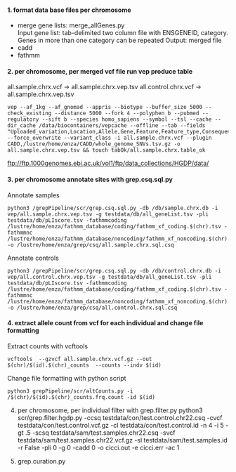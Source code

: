 
#### 1. format data base files per chromosome 
- merge gene lists: merge_allGenes.py  
Input gene list: tab-delimited two column file with ENSGENEID, category. Genes in more than one category can be repeated 
Output: merged file 
- cadd 
- fathmm 


#### 2. per chromosome, per merged vcf file run vep produce table
all.sample.chrx.vcf -> all.sample.chrx.vep.tsv
all.control.chrx.vcf -> all.sample.chrx.vep.tsv  

```
vep --af_1kg --af_gnomad --appris --biotype --buffer_size 5000 --check_existing --distance 5000 --fork 4 --polyphen b --pubmed --regulatory --sift b --species homo_sapiens --symbol --tsl --cache --dir_cache /data/biocontainers/vepcache --offline --tab --fields "Uploaded_variation,Location,Allele,Gene,Feature,Feature_type,Consequence,cDNA_position,CDS_position,Protein_position,Amino_acids,Codons,Existing_variation,IMPACT,SYMBOL,STRAND,SIFT,PolyPhen,EXON,AF,AFR_AF,AMR_AF,ASN_AF,EUR_AF,EAS_AF,SAS_AF,AA_AF,EA_AF,gnomAD_AF,gnomAD_AFR_AF,gnomAD_AMR_AF,gnomAD_ASJ_AF,gnomAD_EAS_AF,gnomAD_FIN_AF,gnomAD_NFE_AF,gnomAD_OTH_AF,gnomAD_SAS_AF,MAX_AF,CADD_RAW,CADD_PHRED" --force_overwrite --variant_class -i all.sample.chrx.vcf --plugin CADD,/lustre/home/enza/CADD/whole_genome_SNVs.tsv.gz -o  all.sample.chrx.vep.tsv && touch tabOk/all.sample.chrx.table_ok
```

ftp://ftp.1000genomes.ebi.ac.uk/vol1/ftp/data_collections/HGDP/data/


#### 3. per chromosome annotate sites with grep.csq.sql.py 
Annotate samples 
```
python3 /grepPipeline/scr/grep.csq.sql.py -db /db/sample.chrx.db -i vep/all.sample.chrx.vep.tsv -g testdata/db/all_geneList.tsv -pli testdata/db/pLIscore.tsv -fathmmcoding /lustre/home/enza/fathmm_database/coding/fathmm_xf_coding.$(chr).tsv -fathmmnc /lustre/home/enza/fathmm_database/noncoding/fathmm_xf_noncoding.$(chr).tsv -o /lustre/home/enza/grep/csq/all.sample.chrx.sql.csq
```

Annotate controls
```
python3 /grepPipeline/scr/grep.csq.sql.py -db /db/control.chrx.db -i vep/all.control.chrx.vep.tsv -g testdata/db/all_geneList.tsv -pli testdata/db/pLIscore.tsv -fathmmcoding /lustre/home/enza/fathmm_database/coding/fathmm_xf_coding.$(chr).tsv -fathmmnc /lustre/home/enza/fathmm_database/noncoding/fathmm_xf_noncoding.$(chr).tsv -o /lustre/home/enza/grep/csq/all.control.chrx.sql.csq
```
#### 4. extract allele count from vcf for each individual and change file formatting
Extract counts with vcftools
```
vcftools  --gzvcf all.sample.chrx.vcf.gz --out $(chr)/$(id).$(chr)_counts  --counts --indv $(id)
```
Change file formatting with python script
```
python3 grepPipeline/scr/altCounts.py -i /$(chr)/$(id).$(chr)_counts.frq.count -id $(id)
```

4. per chromosome, per individual filter with grep.filter.py
python3 scr/grep.filter.hgdp.py -ccsq testdata/con/test.control.chr22.csq -cvcf  testdata/con/test.control.vcf.gz  -cl testdata/con/test.control.id  -n 4 -i 5  -gt .5  -scsq testdata/sam/test.samples.chr22.csq  -svcf testdata/sam/test.samples.chr22.vcf.gz  -sl testdata/sam/test.samples.id -r False  -pli 0 -g 0 -cadd 0  -o cicci.out -e cicci.err  -ac 1

  
5. grep.curation.py 



